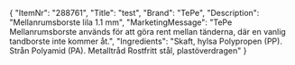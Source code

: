 {
  "ItemNr": "288761",
  "Title": "test",
  "Brand": "TePe",
  "Description": "Mellanrumsborste lila 1.1 mm",
  "MarketingMessage": "TePe Mellanrumsborste används för att göra rent mellan tänderna, där en vanlig tandborste inte kommer åt.",
  "Ingredients": "Skaft, hylsa Polypropen (PP).  Strån Polyamid (PA). Metalltråd Rostfritt stål, plastöverdragen"
}